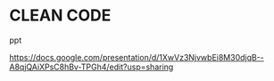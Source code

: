 CLEAN CODE
==========

ppt

https://docs.google.com/presentation/d/1XwVz3NjvwbEi8M30djqB--A8qjQAiXPsC8hBv-TPGh4/edit?usp=sharing
